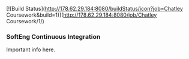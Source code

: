 [![Build Status](http://178.62.29.184:8080/buildStatus/icon?job=Chatley Coursework&build=1)](http://178.62.29.184:8080/job/Chatley Coursework/1/)

### SoftEng Continuous Integration

Important info here.
